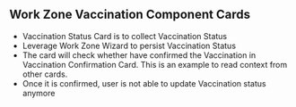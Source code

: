 ## Work Zone Vaccination Component Cards
  - Vaccination Status Card is to collect Vaccination Status
  - Leverage Work Zone Wizard to persist Vaccination Status
  - The card will check whether have confirmed the Vaccination in Vaccination Confirmation Card. This is an example to read context from other cards.
  - Once it is confirmed, user is not able to update Vaccination status anymore
